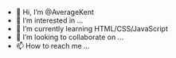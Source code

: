 - 👋 Hi, I’m @AverageKent
- 👀 I’m interested in ...
- 🌱 I’m currently learning HTML/CSS/JavaScript
- 💞️ I’m looking to collaborate on ...
- 📫 How to reach me ...

<!---
AverageKent/AverageKent is a ✨ special ✨ repository because its `README.md` (this file) appears on your GitHub profile.
You can click the Preview link to take a look at your changes.
--->
